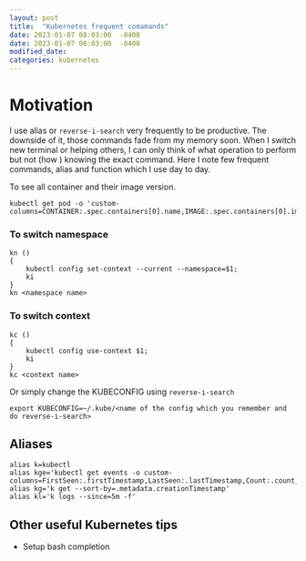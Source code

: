 ```yaml
---
layout: post
title:  "Kubernetes frequent comamands"
date: 2023-01-07 08:03:00  -0400
date: 2023-01-07 08:03:00  -0400
modified_date: 
categories: kubernetes
---
```


# Motivation
I use alias or `reverse-i-search` very frequently to be productive. The downside of it, those commands fade from my memory soon. When I switch new terminal or helping others, I can only think of what operation to perform but not (how ) knowing the exact command.
Here I note few frequent commands, alias and function which I use day to day.

To see all container and their image version.
```
kubectl get pod -o 'custom-columns=CONTAINER:.spec.containers[0].name,IMAGE:.spec.containers[0].image'
```

### To switch namespace
```
kn () 
{ 
    kubectl config set-context --current --namespace=$1;
    ki
}
kn <namespace name>
```


### To switch context
```
kc () 
{ 
    kubectl config use-context $1;
    ki
}
kc <context name>
```
Or simply change the KUBECONFIG using `reverse-i-search`
```
export KUBECONFIG=~/.kube/<name of the config which you remember and do reverse-i-search>
```

## Aliases
```
alias k=kubectl
alias kge='kubectl get events -o custom-columns=FirstSeen:.firstTimestamp,LastSeen:.lastTimestamp,Count:.count,From:.source.component,Type:.type,Reason:.reason,Message:.message'
alias kg='k get --sort-by=.metadata.creationTimestamp'
alias kl='k logs --since=5m -f'

```

## Other useful Kubernetes tips

- Setup bash completion
